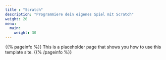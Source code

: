 ```yaml
---
title : "Scratch"
description: "Programmiere dein eigenes Spiel mit Scratch"
weight: 20
menu:
  main:
    weight: 30
---
```



{{% pageinfo %}}
This is a placeholder page that shows you how to use this template site.
{{% /pageinfo %}}

